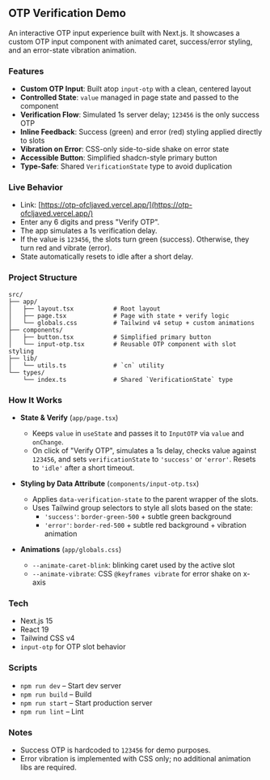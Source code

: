 ## OTP Verification Demo

An interactive OTP input experience built with Next.js. It showcases a custom OTP input component with animated caret, success/error styling, and an error-state vibration animation.

### Features

- **Custom OTP Input**: Built atop `input-otp` with a clean, centered layout
- **Controlled State**: `value` managed in page state and passed to the component
- **Verification Flow**: Simulated 1s server delay; `123456` is the only success OTP
- **Inline Feedback**: Success (green) and error (red) styling applied directly to slots
- **Vibration on Error**: CSS-only side-to-side shake on error state
- **Accessible Button**: Simplified shadcn-style primary button
- **Type-Safe**: Shared `VerificationState` type to avoid duplication

### Live Behavior

- Link: [https://otp-ofcljaved.vercel.app/](https://otp-ofcljaved.vercel.app/)
- Enter any 6 digits and press "Verify OTP".
- The app simulates a 1s verification delay.
- If the value is `123456`, the slots turn green (success). Otherwise, they turn red and vibrate (error).
- State automatically resets to idle after a short delay.

### Project Structure

```
src/
├── app/
│   ├── layout.tsx           # Root layout
│   ├── page.tsx             # Page with state + verify logic
│   └── globals.css          # Tailwind v4 setup + custom animations
├── components/
│   ├── button.tsx           # Simplified primary button
│   └── input-otp.tsx        # Reusable OTP component with slot styling
├── lib/
│   └── utils.ts             # `cn` utility
└── types/
    └── index.ts             # Shared `VerificationState` type
```

### How It Works

- **State & Verify** (`app/page.tsx`)
  - Keeps `value` in `useState` and passes it to `InputOTP` via `value` and `onChange`.
  - On click of "Verify OTP", simulates a 1s delay, checks value against `123456`, and sets `verificationState` to `'success'` or `'error'`. Resets to `'idle'` after a short timeout.

- **Styling by Data Attribute** (`components/input-otp.tsx`)
  - Applies `data-verification-state` to the parent wrapper of the slots.
  - Uses Tailwind group selectors to style all slots based on the state:
    - `'success'`: `border-green-500` + subtle green background
    - `'error'`: `border-red-500` + subtle red background + vibration animation

- **Animations** (`app/globals.css`)
  - `--animate-caret-blink`: blinking caret used by the active slot
  - `--animate-vibrate`: CSS `@keyframes vibrate` for error shake on x-axis

### Tech

- Next.js 15
- React 19
- Tailwind CSS v4
- `input-otp` for OTP slot behavior

### Scripts

- `npm run dev` – Start dev server
- `npm run build` – Build
- `npm run start` – Start production server
- `npm run lint` – Lint

### Notes

- Success OTP is hardcoded to `123456` for demo purposes.
- Error vibration is implemented with CSS only; no additional animation libs are required.
